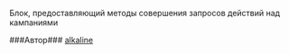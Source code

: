 Блок, предоставляющий методы совершения запросов действий над кампаниями

###Автор###
[alkaline](https://staff.yandex-team.ru/alkaline)
